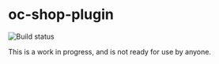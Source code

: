 # oc-shop-plugin

![Build status](https://travis-ci.org/scottbedard/oc-shop-plugin.svg)

This is a work in progress, and is not ready for use by anyone.
